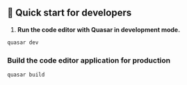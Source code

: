 ## 🚅 Quick start for developers

1.  **Run the code editor with Quasar in development mode.**

```bash
quasar dev
```

### Build the code editor application for production

```bash
quasar build
```
